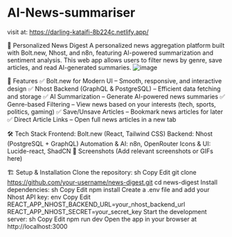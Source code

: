 # AI-News-summariser
visit at: https://darling-kataifi-8b224c.netlify.app/


📰 Personalized News Digest
A personalized news aggregation platform built with Bolt.new, Nhost, and n8n, featuring AI-powered summarization and sentiment analysis. This web app allows users to filter news by genre, save articles, and read AI-generated summaries.
![image](https://github.com/user-attachments/assets/6b360513-7060-48c1-a0eb-c66c12c8835c)


🚀 Features
✅ Bolt.new for Modern UI – Smooth, responsive, and interactive design
✅ Nhost Backend (GraphQL & PostgreSQL) – Efficient data fetching and storage
✅ AI Summarization – Generate AI-powered news summaries
✅ Genre-based Filtering – View news based on your interests (tech, sports, politics, gaming)
✅ Save/Unsave Articles – Bookmark news articles for later
✅ Direct Article Links – Open full news articles in a new tab

🛠️ Tech Stack
Frontend: Bolt.new (React, Tailwind CSS)
Backend: Nhost (PostgreSQL + GraphQL)
Automation & AI: n8n, OpenRouter
Icons & UI: Lucide-react, ShadCN
📸 Screenshots
(Add relevant screenshots or GIFs here)

🏗️ Setup & Installation
Clone the repository:
sh
Copy
Edit
git clone https://github.com/your-username/news-digest.git
cd news-digest
Install dependencies:
sh
Copy
Edit
npm install
Create a .env file and add your Nhost API key:
env
Copy
Edit
REACT_APP_NHOST_BACKEND_URL=your_nhost_backend_url
REACT_APP_NHOST_SECRET=your_secret_key
Start the development server:
sh
Copy
Edit
npm run dev
Open the app in your browser at http://localhost:3000
